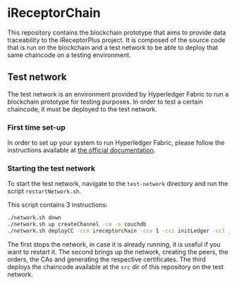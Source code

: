 # iReceptorChain

This repository contains the blockchain prototype that aims to provide data traceability to the iReceptorPlus project. It is composed of the source code that is run on the blockchain and a test network to be able to deploy that same chaincode on a testing environment.

## Test network

The test network is an environment provided by Hyperledger Fabric to run a blockchain prototype for testing purposes. In order to test a certain chaincode, it must be deployed to the test network.

### First time set-up
In order to set up your system to run Hyperledger Fabric, please follow the instructions available at [the official documentation](https://hyperledger-fabric.readthedocs.io/en/latest/install.html).

### Starting the test network

To start the test network, navigate to the `test-network` directory and run the script `restartNetwork.sh`.

This script contains 3 instructions:
```bash
./network.sh down
./network.sh up createChannel -ca -s couchdb
./network.sh deployCC -ccn ireceptorchain -ccv 1 -cci initLedger -ccl java -ccp ../
```

The first stops the network, in case it is already running, it is useful if you want to restart it. The second brings up the network, creating the peers, the orders, the CAs and generating the respective certificates. The third deploys the chaincode available at the `src` dir of this repository on the test network.